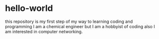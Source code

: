 # hello-world
this repository is my first step of my way to learning coding and programming
I am a chemical engineer but I am a hobbyist of coding also I am interested in computer networking.
